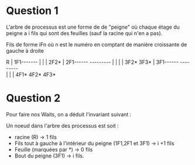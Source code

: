 # Question 1

L'arbre de processus est une forme de de "peigne" où chaque étage du peigne a i fils qui sont des feuilles (sauf la racine qui n'en a pas).

Fils de forme iFn où n est le numéro en comptant de manière croissante de gauche à droite

R
| 
1F1-------
|        |
|       2F2*
|
2F1------ --------- 
|        |         |
|       3F2*      3F3*
|
3F1------ ---------       
|        |         |
4F1*    4F2*      4F3*

# Question 2
Pour faire nos Waits, on a déduit l'invariant suivant : 

Un noeud dans l'arbre des processus est soit : 

* racine (R)        -> 1 fils
* Fils tout à gauche à l'intérieur du peigne (1F1,2F1 et 3F1) -> i +1 fils
* Feuille (marquées par *)  -> 0 fils
* Bout du peigne (3F1)      -> i fils.

